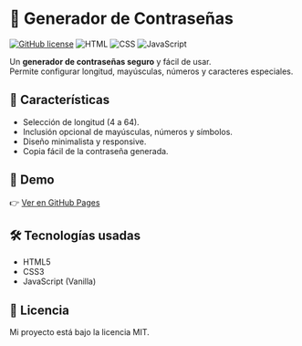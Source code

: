 # 🔐 Generador de Contraseñas

[![GitHub license](https://img.shields.io/github/license/tuusuario/generador-de-contrasenas)](LICENSE)
![HTML](https://img.shields.io/badge/HTML-5-orange?logo=html5)
![CSS](https://img.shields.io/badge/CSS-3-blue?logo=css3)
![JavaScript](https://img.shields.io/badge/JavaScript-ES6-yellow?logo=javascript)

Un **generador de contraseñas seguro** y fácil de usar.  
Permite configurar longitud, mayúsculas, números y caracteres especiales.  

## 🌟 Características
- Selección de longitud (4 a 64).
- Inclusión opcional de mayúsculas, números y símbolos.
- Diseño minimalista y responsive.
- Copia fácil de la contraseña generada.

## 🚀 Demo
👉 [Ver en GitHub Pages](https://tuusuario.github.io/generador-de-contrasenas/)

## 🛠️ Tecnologías usadas
- HTML5  
- CSS3  
- JavaScript (Vanilla)

## 📄 Licencia
Mi proyecto está bajo la licencia MIT.

